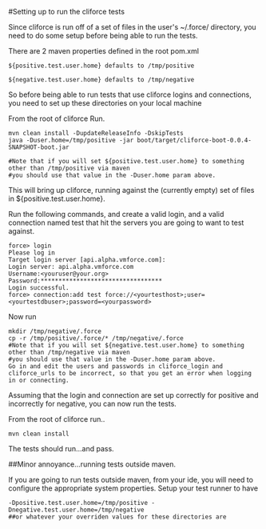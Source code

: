 #Setting up to run the cliforce tests

Since cliforce is run off of a set of files in the user's ~/.force/ directory, you need to do some setup before being able to
run the tests.

There are 2 maven properties defined in the root pom.xml

    ${positive.test.user.home} defaults to /tmp/positive

    ${negative.test.user.home} defaults to /tmp/negative

So before being able to run tests that use cliforce logins and connections, you need to set up these directories on your local machine

From the root of cliforce Run.

    mvn clean install -DupdateReleaseInfo -DskipTests
    java -Duser.home=/tmp/positive -jar boot/target/cliforce-boot-0.0.4-SNAPSHOT-boot.jar

    #Note that if you will set ${positive.test.user.home} to something other than /tmp/positive via maven
    #you should use that value in the -Duser.home param above.

This will bring up cliforce, running against the (currently empty) set of files in ${positive.test.user.home}.

Run the following commands, and create a valid login, and a valid connection named test that hit the servers you are going to want to
test against.

    force> login
    Please log in
    Target login server [api.alpha.vmforce.com]:
    Login server: api.alpha.vmforce.com
    Username:<youruser@your.org>
    Password:**********************************
    Login successful.
    force> connection:add test force://<yourtesthost>;user=<yourtestdbuser>;password=<yourpassword>


Now run

    mkdir /tmp/negative/.force
    cp -r /tmp/positive/.force/* /tmp/negative/.force
    #Note that if you will set ${negative.test.user.home} to something other than /tmp/negative via maven
    #you should use that value in the -Duser.home param above.
    Go in and edit the users and passwords in cliforce_login and cliforce_urls to be incorrect, so that you get an error when logging in or connecting.

Assuming that the login and connection are set up correctly for positive and incorrectly for negative, you can now run the tests.

From the root of cliforce run..

    mvn clean install

The tests should run...and pass.

##Minor annoyance...running tests outside maven.

If you are going to run tests outside maven, from your ide, you will need to configure the appropriate system properties.
Setup your test runner to have

    -Dpositive.test.user.home=/tmp/positive -Dnegative.test.user.home=/tmp/negative
    ##or whatever your overriden values for these directories are






